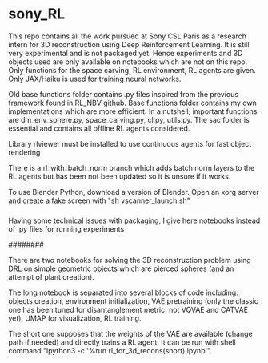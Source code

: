 # sony_RL

This repo contains all the work pursued at Sony CSL Paris as a research intern for 3D reconstruction using Deep Reinforcement Learning.
It is still very experimental and is not packaged yet. Hence experiments and 3D objects used are only available on notebooks which are not on this repo.
Only functions for the space carving, RL environment, RL agents are given. Only JAX/Haiku is used for training neural networks. 

Old base functions folder contains .py files inspired from the previous framework found in RL_NBV github. 
Base functions folder contains my own implementations which are more efficient. In a nutshell, important functions are dm_env_sphere.py, space_carving.py, cl.py, utils.py. 
The sac folder is essential and contains all offline RL agents considered.

Library rlviewer must be installed to use continuous agents for fast object rendering

There is a rl_with_batch_norm branch which adds batch norm layers to the RL agents but has been not been updated so it is unsure if it works.

To use Blender Python, download a version of Blender. Open an xorg server and create a fake screen with "sh vscanner_launch.sh"

##### 

Having some technical issues with packaging, I give here notebooks instead of .py files for running experiments

########

There are two notebooks for solving the 3D reconstruction problem using DRL on simple geometric objects which are pierced spheres (and an attempt of plant creation).

The long notebook is separated into several blocks of code including: objects creation, environment initialization, VAE pretraining (only the classic one has been tuned for disantanglement metric, not VQVAE and CATVAE yet), UMAP for visualization, RL training.

The short one supposes that the weights of the VAE are available (change path if needed) and directly trains a RL agent. It can be run with shell command "ipython3 -c '%run rl_for_3d_recons(short).ipynb'".
